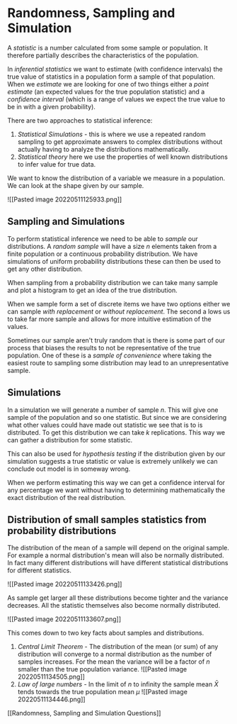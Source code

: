 # Randomness, Sampling and Simulation

A *statistic* is a number calculated from some sample or population. It therefore partially describes the characteristics of the population.

In *inferential statistics* we want to estimate (with confidence intervals) the true value of statistics in a population form a sample of that population. When we *estimate* we are looking for one of two things either a *point estimate* (an expected values for the true population statistic) and a *confidence interval* (which is a range of values we expect the true value to be in with a given probability).

There are two approaches to statistical inference:
1. *Statistical Simulations* - this is where we use a repeated random sampling to get approximate answers to complex distributions without actually having to analyze the distributions mathematically.
2. *Statistical theory* here we use the properties of well known distributions to infer value for true data.

We want to know the distribution of a variable we measure in a population. We can look at the shape given by our sample.

![[Pasted image 20220511125933.png]]

## Sampling and Simulations
To perform statistical inference we need to be able to *sample* our distributions. A *random sample* will have a size $n$ elements taken from a finite population or a continuous probability distribution. We have simulations of uniform probability distributions these can then be used to get any other distribution.

When sampling from a probability distribution we can take many sample and plot a histogram to get an idea of the true distribution.

When we sample form a set of discrete items we have two options either we can sample *with replacement* or *without replacement*. The second a lows us to take far more sample and allows for more intuitive estimation of the values. 

Sometimes our sample aren't truly random that is there is some part of our process that biases the results to not be representative of the true population. One of these is a *sample of convenience* where taking the easiest route to sampling some distribution may lead to an unrepresentative sample.

## Simulations
In a simulation we will generate a number of sample $n$. This will give one sample of the population and so one statistic. But since we are considering what other values could have made out statistic we see that is to is distributed. To get this distribution we can take $k$ replications. This way we can gather a distribution for some statistic.

This can also be used for *hypothesis testing* if the distribution given by our simulation suggests a true statistic or value is extremely unlikely we can conclude out model is in someway wrong.

When we perform estimating this way we can get a confidence interval for any percentage we want without having to determining mathematically the exact distribution of the real distribution.

## Distribution of small samples statistics from probability distributions
The distribution of the mean of a sample will depend on the original sample. For example a normal distribution's mean will also be normally distributed. In fact many different distributions will have different statistical distributions for different statistics.

![[Pasted image 20220511133426.png]]

As sample get larger all these distributions become tighter and the variance decreases. All the statistic themselves also become normally distributed.

![[Pasted image 20220511133607.png]]

This comes down to two key facts about samples and distributions.

1. *Central Limit Theorem* - The distribution of the mean (or sum) of any distribution will converge to a normal distribution as the number of samples increases. For the mean the variance will be a factor of $n$ smaller than the true population variance. ![[Pasted image 20220511134505.png]]
2. *Law of large numbers* - In the limit of $n$ to infinity the sample mean $\bar X$ tends towards the true population mean $\mu$ ![[Pasted image 20220511134446.png]]

[[Randomness, Sampling and Simulation Questions]]